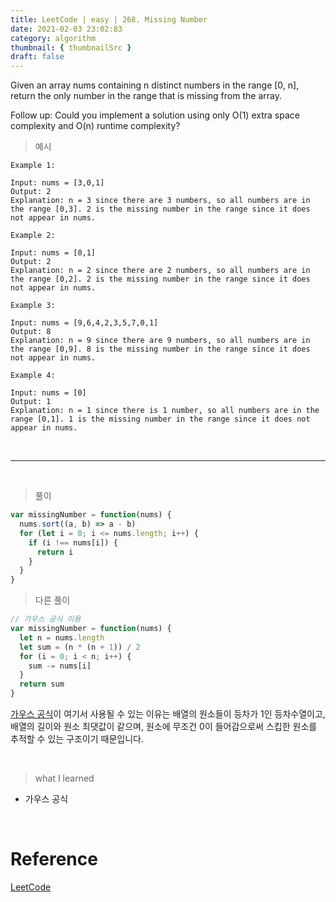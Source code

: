 ```yaml
---
title: LeetCode | easy | 268. Missing Number
date: 2021-02-03 23:02:83
category: algorithm
thumbnail: { thumbnailSrc }
draft: false
---
```


Given an array nums containing n distinct numbers in the range [0, n], return the only number in the range that is missing from the array.

Follow up: Could you implement a solution using only O(1) extra space complexity and O(n) runtime complexity?

> 예시

```
Example 1:

Input: nums = [3,0,1]
Output: 2
Explanation: n = 3 since there are 3 numbers, so all numbers are in the range [0,3]. 2 is the missing number in the range since it does not appear in nums.

Example 2:

Input: nums = [0,1]
Output: 2
Explanation: n = 2 since there are 2 numbers, so all numbers are in the range [0,2]. 2 is the missing number in the range since it does not appear in nums.

Example 3:

Input: nums = [9,6,4,2,3,5,7,0,1]
Output: 8
Explanation: n = 9 since there are 9 numbers, so all numbers are in the range [0,9]. 8 is the missing number in the range since it does not appear in nums.

Example 4:

Input: nums = [0]
Output: 1
Explanation: n = 1 since there is 1 number, so all numbers are in the range [0,1]. 1 is the missing number in the range since it does not appear in nums.
```

<br>

---

<br>

> 풀이

```js
var missingNumber = function(nums) {
  nums.sort((a, b) => a - b)
  for (let i = 0; i <= nums.length; i++) {
    if (i !== nums[i]) {
      return i
    }
  }
}
```

> 다른 풀이

```js
// 가우스 공식 이용
var missingNumber = function(nums) {
  let n = nums.length
  let sum = (n * (n + 1)) / 2
  for (i = 0; i < n; i++) {
    sum -= nums[i]
  }
  return sum
}
```

[가우스 공식](https://brilliant.org/wiki/sum-of-n-n2-or-n3/)이 여기서 사용될 수 있는 이유는 배열의 원소들이 등차가 1인 등차수열이고, 배열의 길이와 원소 최댓값이 같으며, 원소에 무조건 0이 들어감으로써 스킵한 원소를 추적할 수 있는 구조이기 때문입니다.

<br>

> what I learned

- 가우스 공식

<br>

# Reference

[LeetCode](https://leetcode.com/problems/missing-number/)
